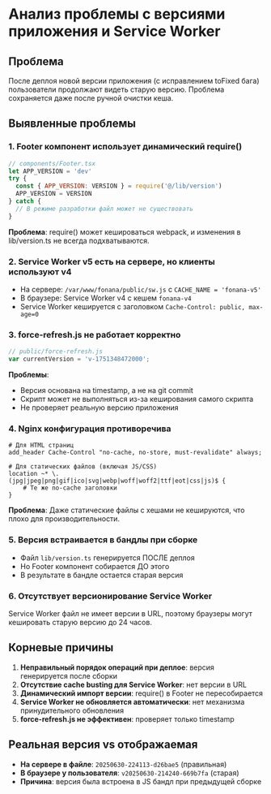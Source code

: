 # Анализ проблемы с версиями приложения и Service Worker

## Проблема
После деплоя новой версии приложения (с исправлением toFixed бага) пользователи продолжают видеть старую версию. Проблема сохраняется даже после ручной очистки кеша.

## Выявленные проблемы

### 1. Footer компонент использует динамический require()
```javascript
// components/Footer.tsx
let APP_VERSION = 'dev'
try {
  const { APP_VERSION: VERSION } = require('@/lib/version')
  APP_VERSION = VERSION
} catch {
  // В режиме разработки файл может не существовать
}
```
**Проблема**: require() может кешироваться webpack, и изменения в lib/version.ts не всегда подхватываются.

### 2. Service Worker v5 есть на сервере, но клиенты используют v4
- На сервере: `/var/www/fonana/public/sw.js` с `CACHE_NAME = 'fonana-v5'`
- В браузере: Service Worker v4 с кешем `fonana-v4`
- Service Worker кешируется с заголовком `Cache-Control: public, max-age=0`

### 3. force-refresh.js не работает корректно
```javascript
// public/force-refresh.js
var currentVersion = 'v-1751348472000';
```
**Проблемы**:
- Версия основана на timestamp, а не на git commit
- Скрипт может не выполняться из-за кеширования самого скрипта
- Не проверяет реальную версию приложения

### 4. Nginx конфигурация противоречива
```nginx
# Для HTML страниц
add_header Cache-Control "no-cache, no-store, must-revalidate" always;

# Для статических файлов (включая JS/CSS)
location ~* \.(jpg|jpeg|png|gif|ico|svg|webp|woff|woff2|ttf|eot|css|js)$ {
    # Те же no-cache заголовки
}
```
**Проблема**: Даже статические файлы с хешами не кешируются, что плохо для производительности.

### 5. Версия встраивается в бандлы при сборке
- Файл `lib/version.ts` генерируется ПОСЛЕ деплоя
- Но Footer компонент собирается ДО этого
- В результате в бандле остается старая версия

### 6. Отсутствует версионирование Service Worker
Service Worker файл не имеет версии в URL, поэтому браузеры могут кешировать старую версию до 24 часов.

## Корневые причины

1. **Неправильный порядок операций при деплое**: версия генерируется после сборки
2. **Отсутствие cache busting для Service Worker**: нет версии в URL
3. **Динамический импорт версии**: require() в Footer не пересобирается
4. **Service Worker не обновляется автоматически**: нет механизма принудительного обновления
5. **force-refresh.js не эффективен**: проверяет только timestamp

## Реальная версия vs отображаемая

- **На сервере в файле**: `20250630-224113-d26bae5` (правильная)
- **В браузере у пользователя**: `v20250630-214240-669b7fa` (старая)
- **Причина**: версия была встроена в JS бандл при предыдущей сборке 